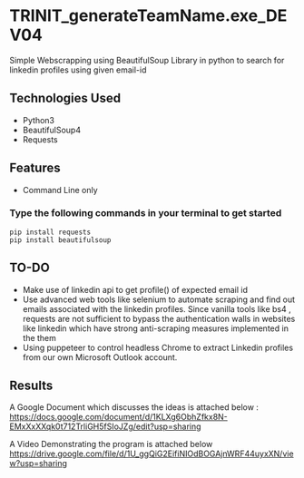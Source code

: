 # TRINIT_generateTeamName.exe_DEV04
Simple Webscrapping using BeautifulSoup Library in python to search for linkedin profiles using given email-id

## Technologies Used

* Python3
* BeautifulSoup4
* Requests

## Features
* Command Line only

### Type the following commands in your terminal to get started
``` 
pip install requests
pip install beautifulsoup
```

## TO-DO
* Make use of linkedin api to get profile() of expected email id
* Use advanced web tools like selenium to automate scraping and find out emails associated with the linkedin profiles. Since vanilla tools like bs4 , requests are not sufficient to bypass the authentication walls in websites like linkedin which have strong anti-scraping measures implemented in the them
* Using puppeteer to control headless Chrome to extract Linkedin profiles from our own Microsoft Outlook account.


## Results 
A Google Document which discusses the ideas is attached below :
https://docs.google.com/document/d/1KLXg6ObhZfkx8N-EMxXxXXqk0t712TrliGH5fSIoJZg/edit?usp=sharing

A Video Demonstrating the program is attached below 
https://drive.google.com/file/d/1U_ggQiG2EifiNIOdBOGAjnWRF44uyxXN/view?usp=sharing

